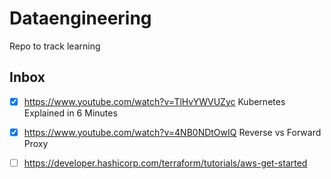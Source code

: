 # Dataengineering
Repo to track learning 

## Inbox 
- [X] https://www.youtube.com/watch?v=TlHvYWVUZyc Kubernetes Explained in 6 Minutes
- [X] https://www.youtube.com/watch?v=4NB0NDtOwIQ Reverse vs Forward Proxy 
- [ ] https://developer.hashicorp.com/terraform/tutorials/aws-get-started

